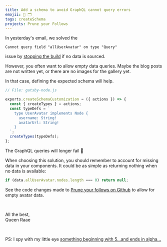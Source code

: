 ```yaml
---
title: Add a schema to avoid GraphQL cannot query errors
emojii: 🧱 🗂
tags: createSchema
projects: Prune your Follows
---
```


In yesterday's email, we solved the

```
Cannot query field "allUserAvatar" on type "Query"
```

issue by [stopping the build](/2022-08-31-panic/) if no data is sourced.

However, you often want to allow empty data queries. Maybe the blog posts are not written yet, or there are no images for the gallery yet.

In that case, defining the expected schema will help.

```js
// File: gatsby-node.js

exports.createSchemaCustomization = ({ actions }) => {
  const { createTypes } = actions;
  const typeDefs = `
    type UserAvatar implements Node {
      username: String!
      avatarUrl: String!
    }
  `;
  createTypes(typeDefs);
};
```

The GraphQL queries will longer fail 💪

When choosing this solution, you should remember to account for missing data in your components. It could be as simple as returning nothing when no data is available:

```js
if (data.allUserAvatar.nodes.length === 0) return null;
```

See the code changes made to [Prune your follows on Github](https://github.com/queen-raae/prune-your-follows/commit/a1f88b8e667b60d28bb12475bde4475335968525) to allow for empty avatar data.

&nbsp;

All the best,  
Queen Raae

&nbsp;

PS: I spy with my little eye [something beginning with 5...and ends in alpha...](https://twitter.com/raae/status/1565226034613592067)
